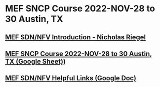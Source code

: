 #  MEF SNCP Course 2022-NOV-28 to 30 Austin, TX 

## [MEF SDN/NFV Introduction - Nicholas Riegel](https://docs.google.com/presentation/d/1mwf5bOAcv3zAhE1sPzjZsh_SHO0lmRui_h29-LFybyg/edit?usp=sharing)

## [MEF SNCP Course 2022-NOV-28 to 30 Austin, TX (Google Sheet)](https://docs.google.com/spreadsheets/d/1Wt2h5l3Iip-HosH5EgiNuhIR6xEUrm8NahxfQgK9EoY/edit?usp=sharing))

## [MEF SDN/NFV Helpful Links (Google Doc)](https://docs.google.com/document/d/1ffU4yrveRXTvt78ybvI7ebdUJE8AG71mc1QIr9kg9DU/edit?usp=sharing)
